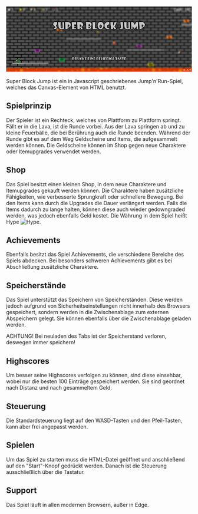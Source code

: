 ![Super Block Jump](readme_img/super_block_jump.png "Super Block Jump")

Super Block Jump ist ein in Javascript geschriebenes Jump'n'Run-Spiel, welches das Canvas-Element von HTML benutzt.

## Spielprinzip

Der Spieler ist ein Rechteck, welches von Plattform zu Plattform springt. Fällt er in die Lava, ist die Runde vorbei. Aus der Lava springen ab und zu kleine Feuerbälle, die bei Berührung auch die Runde beenden.
Während der Runde gibt es auf dem Weg Geldscheine und Items, die aufgesammelt werden können. Die Geldscheine können im Shop gegen neue Charaktere oder Itemupgrades verwendet werden.

## Shop

Das Spiel besitzt einen kleinen Shop, in dem neue Charaktere und Itemupgrades gekauft werden können. Die Charaktere haben zusätzliche Fähigkeiten, wie verbesserte Sprungkraft oder schnellere Bewegung. Bei den Items kann durch die Upgrades die Dauer verlängert werden.
Falls die Items dadurch zu lange halten, können diese auch wieder gedowngraded werden, was jedoch ebenfalls Geld kostet. Die Währung in dem Spiel heißt Hype ![Hype](img/hype.png).

## Achievements

Ebenfalls besitzt das Spiel Achievements, die verschiedene Bereiche des Spiels abdecken. Bei besonders schweren Achievements gibt es bei Abschließung zusätzliche Charaktere.

## Speicherstände

Das Spiel unterstützt das Speichern von Speicherständen. Diese werden jedoch aufgrund von Sicherheitseinstellungen nicht innerhalb des Browsers gespeichert, sondern werden in die Zwischenablage zum externen Abspeichern gelegt. Sie können ebenfalls über die Zwischenablage geladen werden.

ACHTUNG! Bei neuladen des Tabs ist der Speicherstand verloren, deswegen immer speichern!

## Highscores

Um besser seine Highscores verfolgen zu können, sind diese einsehbar, wobei nur die besten 100 Einträge gespeichert werden. Sie sind geordnet nach Distanz und nach gesammeltem Geld.

## Steuerung

Die Standardsteuerung liegt auf den WASD-Tasten und den Pfeil-Tasten, kann aber frei angepasst werden.

## Spielen

Um das Spiel zu starten muss die HTML-Datei geöffnet und anschließend auf den "Start"-Knopf gedrückt werden. Danach ist die Steuerung ausschließlich über die Tastatur.

## Support

Das Spiel läuft in allen modernen Browsern, außer in Edge.

